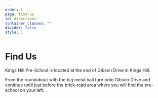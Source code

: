 ```yaml
---
order: 1
page: find-us
id: directions
container_classes: "" 
divider: false
style: 1
---
```

# Find Us

Kings Hill Pre-School is located at the end of Gibson Drive in Kings Hill.

From the roundabout with the big metal ball turn onto Gibson Drive and continue until just before the brick-road area where you will find the pre-school on your left.
